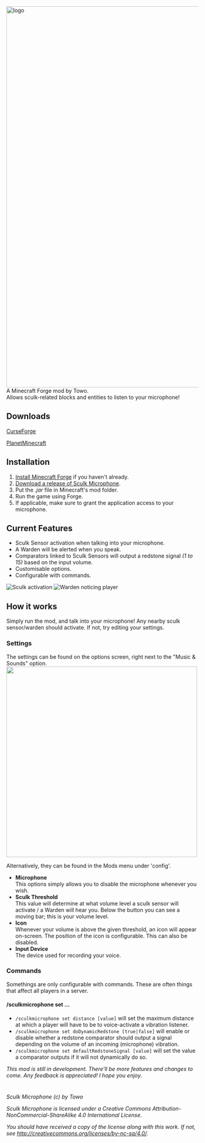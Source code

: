 
<img src="https://i.postimg.cc/sfhVzsKQ/logo.png" alt="logo" width="1000"/>
A Minecraft Forge mod by Towo. <br>
Allows sculk-related blocks and entities to listen to your microphone!

## Downloads
[CurseForge](https://www.curseforge.com/minecraft/mc-mods/sculk-microphone/files/all) 

[PlanetMinecraft](https://www.planetminecraft.com/mod/sculk-microphone/)

## Installation
1. [Install Minecraft Forge](https://files.minecraftforge.net/net/minecraftforge/forge/) if you haven't already.
2. [Download a release of Sculk Microphone](https://github.com/Towodile/SculkMicrophoneMod/releases).
3. Put the *.jar* file in Minecraft's mod folder.
4. Run the game using Forge.
5. If applicable, make sure to grant the application access to your microphone.

## Current Features
- Sculk Sensor activation when talking into your microphone.
- A Warden will be alerted when you speak.
- Comparators linked to Sculk Sensors will output a redstone signal *(1 to 15)* based on the input volume.
- Customisable options.
- Configurable with commands.
	
![Sculk activation](https://media.giphy.com/media/zu6h6DEYGMfm2nSLzn/giphy.gif)
![Warden noticing player](https://media.giphy.com/media/n968ZshGd1qS4QBiYk/giphy.gif)


## How it works
Simply run the mod, and talk into your microphone! Any nearby sculk sensor/warden should activate. If not, try editing your settings.

### Settings
The settings can be found on the options screen, right next to the "Music & Sounds" option.
<img src="https://user-images.githubusercontent.com/89427486/175787834-b91a34a4-6305-4b26-91b8-583bbb590eae.png" width="500"/>

Alternatively, they can be found in the Mods menu under 'config'.

- **Microphone** <br>This options simply allows you to disable the microphone whenever you wish.
- **Sculk Threshold** <br>This value will determine at what volume level a sculk sensor will activate / a Warden will hear you. Below the button you can see a moving bar; this is your volume level.
- **Icon** <br>Whenever your volume is above the given threshold, an icon will appear on-screen. The position of the icon is configurable. This can also be disabled.
- **Input Device** <br>The device used for recording your voice.

### Commands
Somethings are only configurable with commands. These are often things that affect all players in a server.
#### /sculkmicrophone set ...
- `/sculkmicrophone set distance [value]` will set the maximum distance at which a player will have to be to voice-activate a vibration listener.
- `/sculkmicrophone set doDynamicRedstone [true|false]` will enable or disable whether a redstone comparator should output a signal depending on the volume of an incoming (microphone) vibration.
- `/sculkmicrophone set defaultRedstoneSignal [value]` will set the value a comparator outputs if it will not dynamically do so.


*This mod is still in development. There'll be more features and changes to come. Any feedback is appreciated! I hope you enjoy.*

#
*Sculk Microphone (c) by Towo*

*Sculk Microphone is licensed under a Creative Commons Attribution-NonCommercial-ShareAlike 4.0 International License.*

*You should have received a copy of the license along with this work. If not, see http://creativecommons.org/licenses/by-nc-sa/4.0/.*
